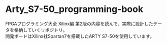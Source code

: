 # Arty_S7-50_programming-book

FPGAプログラミング大全 Xilinx編 第2版の内容を読んで、実際に設計したデータを格納していくリポジトリ。<br>
開発ボードはXilinx社Spartan7を搭載したARTY S7-50を使用しています。<br>

